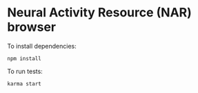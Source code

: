 # Neural Activity Resource (NAR) browser


To install dependencies:

    npm install

To run tests:

    karma start